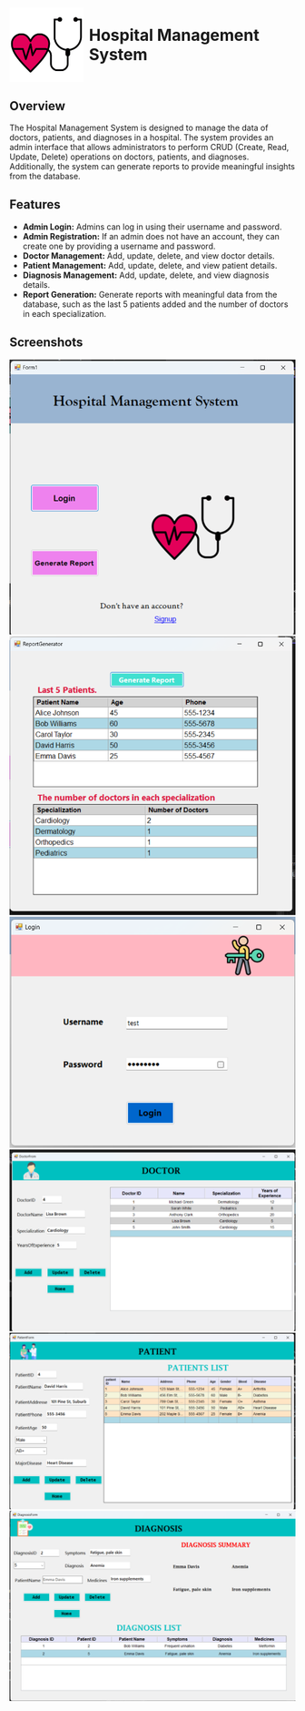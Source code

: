 <h1 style="display: flex; align-items: center;">
    <img src="Media/stethoscope.png" height="130px" style="margin-right: 10px;">Hospital Management System
</h1>

## Overview

The Hospital Management System is designed to manage the data of doctors, patients, and diagnoses in a hospital. The system provides an admin interface that allows administrators to perform CRUD (Create, Read, Update, Delete) operations on doctors, patients, and diagnoses. Additionally, the system can generate reports to provide meaningful insights from the database.

## Features

- **Admin Login:** Admins can log in using their username and password.
- **Admin Registration:** If an admin does not have an account, they can create one by providing a username and password.
- **Doctor Management:** Add, update, delete, and view doctor details.
- **Patient Management:** Add, update, delete, and view patient details.
- **Diagnosis Management:** Add, update, delete, and view diagnosis details.
- **Report Generation:** Generate reports with meaningful data from the database, such as the last 5 patients added and the number of doctors in each specialization.

 ## Screenshots

![Form 1](Media/home.png)
![Form 2](Media/report.png)
![Form 3](Media/login.png)
![Form 4](Media/Doctorr.png)
![Form 5](Media/Patientt.png)
![Form 6](Media/Diagnosiss.png)


